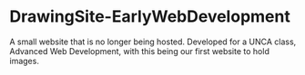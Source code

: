 # DrawingSite-EarlyWebDevelopment

A small website that is no longer being hosted. 
Developed for a UNCA class, Advanced Web Development, with this being our first website to hold images.
